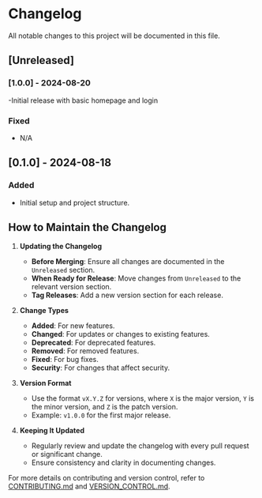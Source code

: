 # Changelog

All notable changes to this project will be documented in this file.

## [Unreleased]

### [1.0.0] - 2024-08-20
-Initial release with basic homepage and login 

### Fixed
- N/A

## [0.1.0] - 2024-08-18

### Added
- Initial setup and project structure.

## How to Maintain the Changelog

1. **Updating the Changelog**
   - **Before Merging**: Ensure all changes are documented in the `Unreleased` section.
   - **When Ready for Release**: Move changes from `Unreleased` to the relevant version section.
   - **Tag Releases**: Add a new version section for each release.

2. **Change Types**
   - **Added**: For new features.
   - **Changed**: For updates or changes to existing features.
   - **Deprecated**: For deprecated features.
   - **Removed**: For removed features.
   - **Fixed**: For bug fixes.
   - **Security**: For changes that affect security.

3. **Version Format**
   - Use the format `vX.Y.Z` for versions, where `X` is the major version, `Y` is the minor version, and `Z` is the patch version.
   - Example: `v1.0.0` for the first major release.

4. **Keeping It Updated**
   - Regularly review and update the changelog with every pull request or significant change.
   - Ensure consistency and clarity in documenting changes.

For more details on contributing and version control, refer to [CONTRIBUTING.md](CONTRIBUTING.md) and [VERSION_CONTROL.md](VERSION_CONTROL.md).
